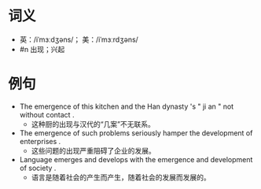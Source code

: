 # 词义
- 英：/iˈmɜːdʒəns/； 美：/iˈmɜːrdʒəns/
- #n 出现；兴起
# 例句
- The emergence of this kitchen and the Han dynasty 's " ji an " not without contact .
	- 这种厨的出现与汉代的“几案”不无联系。
- The emergence of such problems seriously hamper the development of enterprises .
	- 这些问题的出现严重阻碍了企业的发展。
- Language emerges and develops with the emergence and development of society .
	- 语言是随着社会的产生而产生，随着社会的发展而发展的。
